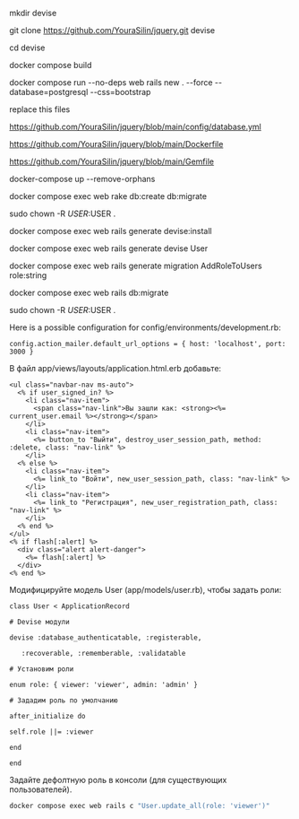 mkdir devise

git clone https://github.com/YouraSilin/jquery.git devise

cd devise

docker compose build

docker compose run --no-deps web rails new . --force --database=postgresql --css=bootstrap

replace this files

https://github.com/YouraSilin/jquery/blob/main/config/database.yml

https://github.com/YouraSilin/jquery/blob/main/Dockerfile

https://github.com/YouraSilin/jquery/blob/main/Gemfile

docker-compose up --remove-orphans

docker compose exec web rake db:create db:migrate

sudo chown -R $USER:$USER .

docker compose exec web rails generate devise:install

docker compose exec web rails generate devise User

docker compose exec web rails generate migration AddRoleToUsers role:string

docker compose exec web rails db:migrate

sudo chown -R $USER:$USER .

Here is a possible configuration for config/environments/development.rb:

```erb
config.action_mailer.default_url_options = { host: 'localhost', port: 3000 }
```

В файл app/views/layouts/application.html.erb добавьте:

```erb
<ul class="navbar-nav ms-auto">
  <% if user_signed_in? %>
    <li class="nav-item">
      <span class="nav-link">Вы зашли как: <strong><%= current_user.email %></strong></span>
    </li>
    <li class="nav-item">
      <%= button_to "Выйти", destroy_user_session_path, method: :delete, class: "nav-link" %>
    </li>
  <% else %>
    <li class="nav-item">
      <%= link_to "Войти", new_user_session_path, class: "nav-link" %>
    </li>
    <li class="nav-item">
      <%= link_to "Регистрация", new_user_registration_path, class: "nav-link" %>
    </li>
  <% end %>
</ul>
<% if flash[:alert] %>
  <div class="alert alert-danger">
    <%= flash[:alert] %>
  </div>
<% end %>
```
Модифицируйте модель User (app/models/user.rb), чтобы задать роли:

```erb
class User < ApplicationRecord

# Devise модули

devise :database_authenticatable, :registerable,

   :recoverable, :rememberable, :validatable

# Установим роли

enum role: { viewer: 'viewer', admin: 'admin' }

# Зададим роль по умолчанию

after_initialize do

self.role ||= :viewer

end

end
```

Задайте дефолтную роль в консоли (для существующих пользователей).

```bash
docker compose exec web rails c "User.update_all(role: 'viewer')"
```
